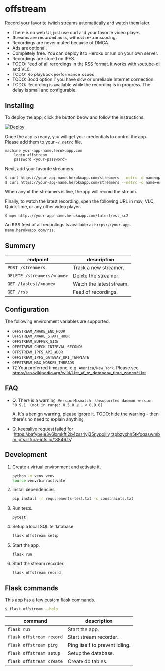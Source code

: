 # offstream

Record your favorite twitch streams automatically and watch them later.

- There is no web UI, just use curl and your favorite video player.
- Streams are recorded as is, without re-transcoding.
- Recordings are never muted because of DMCA.
- Ads are optional.
- Completely free. You can deploy it to Heroku or run on your own server.
- Recordings are stored on IPFS.
- TODO: Feed of all recordings in the RSS format. It works with
  youtube-dl and VLC.
- TODO: No playback performance issues
- TODO: Good option if you have slow or unreliable Internet connection.
- TODO: Recording is available while the recording is in progress. The delay is
  small and configurable.

## Installing

To deploy the app, click the button below and follow the instructions.

[![Deploy](https://www.herokucdn.com/deploy/button.svg)](https://heroku.com/deploy)

Once the app is ready, you will get your credentials to control the app. Please
add them to your `~/.netrc` file.

```
machine your-app-name.herokuapp.com
    login offstream
    password <your-password>
```

Next, add your favorite streamers.

```sh
$ curl https://your-app-name.herokuapp.com/streamers --netrc -d name=garybernhardt
$ curl https://your-app-name.herokuapp.com/streamers --netrc -d name=esl_sc2 -d max_quality=720p60
```

When any of the streamers is live, the app will record the stream.

Finally, to watch the latest recording, open the following URL in mpv, VLC,
QuickTime, or any other video player.

```sh
$ mpv https://your-app-name.herokuapp.com/latest/esl_sc2
```

An RSS feed of all recordings is available at `https://your-app-name.herokuapp.com/rss`.

## Summary

| endpoint                   | description              |
| -------------------------- | ------------------------ |
| `POST /streamers`          | Track a new streamer.    |
| `DELETE /streamers/<name>` | Delete the streamer.     |
| `GET /lastest/<name>`      | Watch the latest stream. |
| `GET /rss`                 | Feed of recordings.      |

## Configuration

The following environment variables are supported.

- `OFFSTREAM_AWAKE_END_HOUR`
- `OFFSTREAM_AWAKE_START_HOUR`
- `OFFSTREAM_BUFFER_SIZE`
- `OFFSTREAM_CHECK_INTERVAL_SECONDS`
- `OFFSTREAM_IPFS_API_ADDR`
- `OFFSTREAM_IPFS_GATEWAY_URI_TEMPLATE`
- `OFFSTREAM_MAX_WORKER_THREADS`
- `TZ` Your preferred timezone, e.g. `America/New_York`. Please see https://en.wikipedia.org/wiki/List_of_tz_database_time_zones#List

## FAQ

- Q. There is a warning:
  `VersionMismatch: Unsupported daemon version '0.9.1' (not in range: 0.5.0 ≤ … < 0.9.0)`

  A. It's a benign warning, please ignore it.
  TODO: hide the warning - then there's no need to explain anything

- Q. keepalive request failed for 'https://bafybeie3v6lomkfti2b4zsa4yj35nypojllvjrzpbzyxhn5tkfoqaswmbm.ipfs.infura-ipfs.io/18846.ts'

## Development

1. Create a virtual environment and activate it.
   ```sh
   python -m venv venv
   source venv/bin/activate
   ```
1. Install dependencies.
   ```sh
   pip install -r requirements-test.txt -c constraints.txt
   ```
1. Run tests.
   ```sh
   pytest
   ```
1. Setup a local SQLite database.
   ```sh
   flask offstream setup
   ```
1. Start the app.
   ```sh
   flask run
   ```
1. Start the stream recorder.
   ```sh
   flask offstream record
   ```

## Flask commands

This app has a few custom flask commands.

```sh
$ flask offstream --help
```

| command                  | description                    |
| ------------------------ | ------------------------------ |
| `flask run`              | Start the app.                 |
| `flask offstream record` | Start stream recorder.         |
| `flask offstream ping`   | Ping itself to prevent idling. |
| `flask offstream setup`  | Setup the database.            |
| `flask offstream create` | Create db tables.              |
